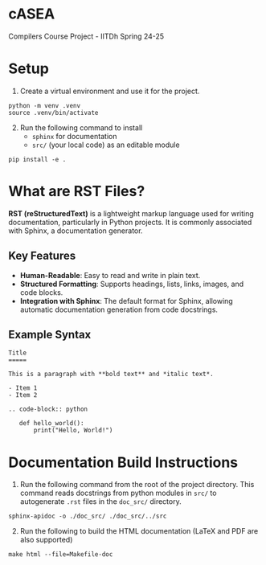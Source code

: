 # cASEA
Compilers Course Project - IITDh Spring 24-25

# Setup
1. Create a virtual environment and use it for the project.
```
python -m venv .venv
source .venv/bin/activate
```

2. Run the following command to install 
    - `sphinx` for documentation
    - `src/` (your local code) as an editable module
```
pip install -e .
```

# What are RST Files?

**RST (reStructuredText)** is a lightweight markup language used for writing documentation, particularly in Python projects. It is commonly associated with Sphinx, a documentation generator.

## Key Features

- **Human-Readable**: Easy to read and write in plain text.
- **Structured Formatting**: Supports headings, lists, links, images, and code blocks.
- **Integration with Sphinx**: The default format for Sphinx, allowing automatic documentation generation from code docstrings.

## Example Syntax
```
Title
=====

This is a paragraph with **bold text** and *italic text*.

- Item 1
- Item 2

.. code-block:: python

   def hello_world():
       print("Hello, World!")
```

# Documentation Build Instructions
1. Run the following command from the root of the project directory. This command reads docstrings from python modules in `src/` to autogenerate `.rst` files in the `doc_src/` directory.
```
sphinx-apidoc -o ./doc_src/ ./doc_src/../src
```

2. Run the following to build the HTML documentation (LaTeX and PDF are also supported)
```
make html --file=Makefile-doc
```
